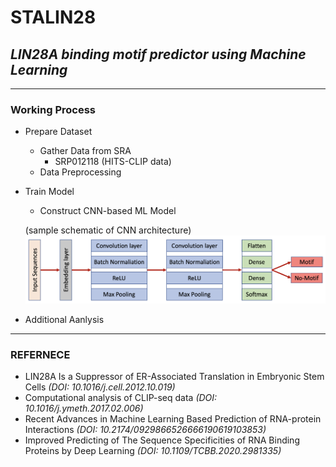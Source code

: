 # STALIN28

## _LIN28A binding motif predictor using Machine Learning_

- - -

### Working Process
- Prepare Dataset
	- Gather Data from SRA
		- SRP012118 (HITS-CLIP data)
	- Data Preprocessing
- Train Model
	- Construct CNN-based ML Model

	(sample schematic of CNN architecture)
	![sample_schematic_CNN](./assets/CNN_architecture_sample.png)

- Additional Aanlysis

- - - 

### REFERNECE
- LIN28A Is a Suppressor of ER-Associated Translation in Embryonic Stem Cells _(DOI: 10.1016/j.cell.2012.10.019)_
- Computational analysis of CLIP-seq data _(DOI: 10.1016/j.ymeth.2017.02.006)_
- Recent Advances in Machine Learning Based Prediction of RNA-protein Interactions _(DOI: 10.2174/0929866526666190619103853)_
- Improved Predicting of The Sequence Specificities of RNA Binding Proteins by Deep Learning _(DOI: 10.1109/TCBB.2020.2981335)_
